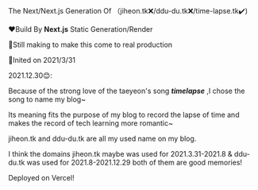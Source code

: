 The Next/Next.js Generation Of （jiheon.tk❌/ddu-du.tk❌/time-lapse.tk✔️)

❤️Build By **Next.js** Static Generation/Render

🥺Still making to make this come to real production

🥰Inited on 2021/3/31

2021.12.30😊:

Because of the strong love of the taeyeon's song ***timelapse*** ,I chose the song to name my blog~

Its meaning fits the purpose of my blog to record the lapse of time and makes the record of tech learning more romantic~

jiheon.tk and ddu-du.tk are all my used name on my blog.

I think the domains jiheon.tk maybe was  used for 2021.3.31-2021.8 & ddu-du.tk was used for 2021.8-2021.12.29 both of them are good memories!

Deployed on Vercel!

